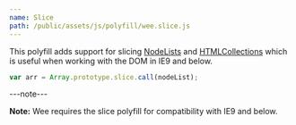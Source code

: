 ```yaml
---
name: Slice
path: /public/assets/js/polyfill/wee.slice.js
---
```


This polyfill adds support for slicing [NodeLists](https://developer.mozilla.org/en-US/docs/Web/API/NodeList) and [HTMLCollections](https://developer.mozilla.org/en-US/docs/Web/API/HTMLCollection) which is useful when working with the DOM in IE9 and below.

```javascript
var arr = Array.prototype.slice.call(nodeList);
```

---note---

**Note:** Wee requires the slice polyfill for compatibility with IE9 and below.